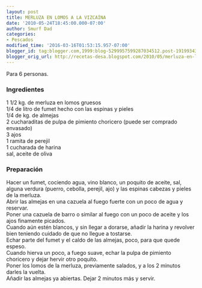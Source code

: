 ```yaml
---
layout: post
title: MERLUZA EN LOMOS A LA VIZCAÍNA
date: '2010-05-24T18:45:00.000-07:00'
author: Smurf Dad
categories:
- Pescados
modified_time: '2016-03-16T01:53:15.957-07:00'
blogger_id: tag:blogger.com,1999:blog-5299957599287034512.post-1919934352556077406
blogger_orig_url: http://recetas-desa.blogspot.com/2010/05/merluza-en-lomos-la-vizcaina.html
---
```


Para 6 personas.<br><h3>Ingredientes</h3><p>1 1/2 kg. de merluza en lomos gruesos<br/>1/4 de litro de fumet hecho con las espinas y pieles<br/>1/4 de kg. de almejas<br/>2 cucharaditas de pulpa de pimiento choricero (puede ser comprado envasado)<br/>3 ajos<br/>1 ramita de perejil<br/>1 cucharada de harina<br/>sal, aceite de oliva</p><h3>Preparaci&oacute;n</h3><p>Hacer un fumet, cociendo agua, vino blanco, un poquito de aceite, sal, alguna verdura (puerro, cebolla, perejil, ajo) y las espinas cabezas y pieles de la merluza.<br/>Abrir las almejas en una cazuela al fuego fuerte con un poco de agua y reservar.<br/>Poner una cazuela de barro o similar al fuego con un poco de aceite y los ajos finamente picados.<br/>Cuando a&uacute;n est&eacute;n blancos, y sin llegar a dorarse, a&ntilde;adir la harina y revolver bien teniendo cuidado de que no llegue a tostarse.<br/>Echar parte del fumet y el caldo de las almejas, poco, para que quede espeso.<br/>Cuando hierva un poco, a fuego suave, echar la pulpa de pimiento choricero y dejar hervir otro poquito.<br/>Poner los lomos de la merluza, previamente salados, y a los 2 minutos darles la vuelta.<br/>A&ntilde;adir las almejas ya abiertas. Dejar 2 minutos m&aacute;s y servir.</p>